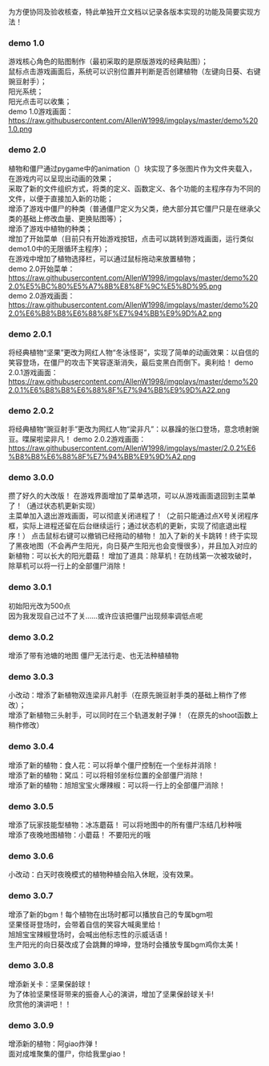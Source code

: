 为方便协同及验收核查，特此单独开立文档以记录各版本实现的功能及简要实现方法！   
### demo 1.0     
游戏核心角色的贴图制作（最初采取的是原版游戏的经典贴图）；  
鼠标点击游戏画面后，系统可以识别位置并判断是否创建植物（左键向日葵、右键豌豆射手）；  
阳光系统；    
阳光点击可以收集；  
demo 1.0游戏画面：https://raw.githubusercontent.com/AllenW1998/imgplays/master/demo%201.0.png

### demo 2.0  
植物和僵尸通过pygame中的animation（）块实现了多张图片作为文件夹载入，在游戏内可以呈现出动画的效果；  
采取了新的文件组织方式，将类的定义、函数定义、各个功能的主程序存为不同的文件，以便于直接加入新的功能；  
增添了游戏中僵尸的种类（普通僵尸定义为父类，绝大部分其它僵尸只是在继承父类的基础上修改血量、更换贴图等）；  
增添了游戏中植物的种类；  
增加了开始菜单（目前只有开始游戏按钮，点击可以跳转到游戏画面，运行类似demo1.0中的无限循环主程序）；  
在游戏中增加了植物选择栏，可以通过鼠标拖动来放置植物；  
demo 2.0开始菜单：https://raw.githubusercontent.com/AllenW1998/imgplays/master/demo%202.0%E5%BC%80%E5%A7%8B%E8%8F%9C%E5%8D%95.png  
demo 2.0游戏画面：https://raw.githubusercontent.com/AllenW1998/imgplays/master/demo%202.0%E6%B8%B8%E6%88%8F%E7%94%BB%E9%9D%A2.png  


### demo 2.0.1
将经典植物“坚果”更改为网红人物“冬泳怪哥”，实现了简单的动画效果：以自信的笑容登场，在僵尸的攻击下笑容逐渐消失，最后变黑白而倒下。奥利给！
demo 2.0.1游戏画面：https://raw.githubusercontent.com/AllenW1998/imgplays/master/demo%202.0.1%E6%B8%B8%E6%88%8F%E7%94%BB%E9%9D%A22.png  

### demo 2.0.2
将经典植物“豌豆射手”更改为网红人物“梁非凡”：以暴躁的张口登场，意念喷射豌豆。喋屎啦梁非凡！
demo 2.0.2游戏画面：https://raw.githubusercontent.com/AllenW1998/imgplays/master/2.0.2%E6%B8%B8%E6%88%8F%E7%94%BB%E9%9D%A2.png

### demo 3.0.0  
攒了好久的大改版！
在游戏界面增加了菜单选项，可以从游戏画面退回到主菜单了！（通过状态机更新实现）  
主菜单加入退出游戏画面，可以彻底关闭进程了！（之前只能通过点X号关闭程序框，实际上进程还留在后台继续运行；通过状态机的更新，实现了彻底退出程序！） 
点击鼠标右键可以撤销已经拖动的植物！
加入了新的关卡跳转！终于实现了黑夜地图（不会再产生阳光，向日葵产生阳光也会变慢很多），并且加入对应的新植物：可以长大的阳光蘑菇！
增加了道具：除草机！在防线第一次被攻破时，除草机可以将一行上的全部僵尸消除！  


### demo 3.0.1  
初始阳光改为500点  
因为我发现自己过不了关……或许应该把僵尸出现频率调低点呢  

### demo 3.0.2
增添了带有池塘的地图 僵尸无法行走、也无法种植植物

### demo 3.0.3
小改动：增添了新植物双连梁非凡射手（在原先豌豆射手类的基础上稍作了修改）；  
增添了新植物三头射手，可以同时在三个轨道发射子弹！（在原先的shoot函数上稍作修改）  

### demo 3.0.4  
增添了新的植物：食人花：可以将单个僵尸控制在一个坐标并消除！  
增添了新的植物：窝瓜：可以将相邻坐标位置的全部僵尸消除！  
增添了新的植物：旭旭宝宝火爆辣椒：可以将一行上的全部僵尸消除！

### demo 3.0.5
增添了玩家技能型植物：冰冻蘑菇！ 可以将地图中的所有僵尸冻结几秒种哦  
增添了夜晚地图植物：小蘑菇！ 不要阳光的哦  

### demo 3.0.6  
小改动：白天时夜晚模式的植物种植会陷入休眠，没有效果。  

### demo 3.0.7
增添了新的bgm！每个植物在出场时都可以播放自己的专属bgm啦   
坚果怪哥登场时，会带着自信的笑容大喊奥里给！  
旭旭宝宝辣椒登场时，会喊出他标志性的示威话语！  
生产阳光的向日葵改成了会跳舞的坤坤，登场时会播放专属bgm鸡你太美！  

### demo 3.0.8  
增添新关卡：坚果保龄球！  
为了体验坚果怪哥带来的振奋人心的演讲，增加了坚果保龄球关卡!  
欣赏他的演讲吧！！  

### demo 3.0.9
增添新的植物：阿giao炸弹！  
面对成堆聚集的僵尸，你给我里giao！   










